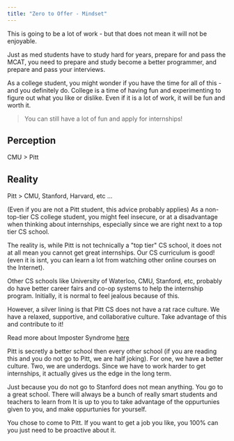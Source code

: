 ```yaml
---
title: "Zero to Offer - Mindset"
---
```


This is going to be a lot of work - but that does not mean it will not be enjoyable.

Just as med students have to study hard for years, prepare for and pass the MCAT, you need to prepare and study become a better programmer, and prepare and pass your interviews.

As a college student, you might wonder if you have the time for all of this - and you definitely do. College is a time of having fun and
experimenting to figure out what you like or dislike. Even if it
is a lot of work, it will be fun and worth it.

> You can still have a lot of fun and apply for internships!

## Perception

CMU > Pitt

## Reality

Pitt > CMU, Stanford, Harvard, etc ...

(Even if you are not a Pitt student, this advice probably applies) As a non-top-tier CS college student, you might feel insecure, or at a disadvantage when
thinking about internships, especially since we are right next to a top tier CS school.

The reality is, while Pitt is not technically a "top tier" CS school,
it does not at all mean you cannot get great internships. Our CS curriculum is good! (even it is isnt, you can learn a lot from watching other online courses on the Internet).

Other CS schools like University of Waterloo, CMU, Stanford, etc, probably do have better career fairs and co-op systems to help the
internship program. Initially, it is normal to feel jealous because of this.

However, a silver lining is that Pitt CS does not have a rat race culture. We have a relaxed, supportive, and collaborative culture. Take advantage of this and contribute to it!

Read more about Imposter Syndrome [here](/misc/imposter-syndrome)

Pitt is secretly a better school then every other school (if you are reading this and you do not go to Pitt, we are half joking). For one, we have a better culture. Two, we are underdogs. Since we have to work harder to get internships, it actually gives us the edge in the long term.

Just because you do not go to Stanford does not mean anything. You go to a great school. There will always be a bunch of really smart students and teachers to learn from It is up to you to take advantage of the oppurtunies given to you, and make oppurtunies for yourself.

You chose to come to Pitt. If you want to get a job you like, you 100% can you just need to be proactive about it.
